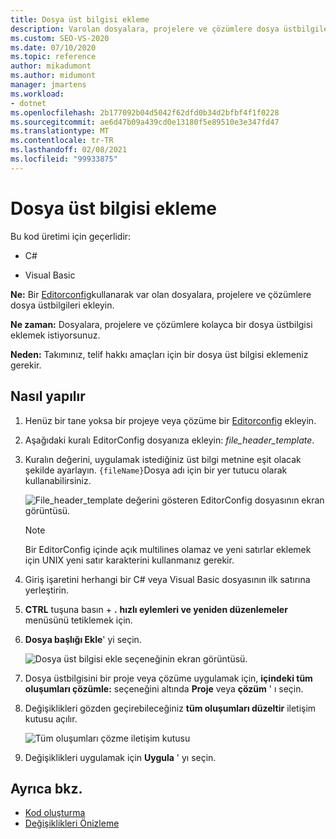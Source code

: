 ```yaml
---
title: Dosya üst bilgisi ekleme
description: Varolan dosyalara, projelere ve çözümlere dosya üstbilgileri eklemek için bir EditorConfig dosyası kullanmayı öğrenin.
ms.custom: SEO-VS-2020
ms.date: 07/10/2020
ms.topic: reference
author: mikadumont
ms.author: midumont
manager: jmartens
ms.workload:
- dotnet
ms.openlocfilehash: 2b177092b04d5042f62dfd0b34d2bfbf4f1f0228
ms.sourcegitcommit: ae6d47b09a439cd0e13180f5e89510e3e347fd47
ms.translationtype: MT
ms.contentlocale: tr-TR
ms.lasthandoff: 02/08/2021
ms.locfileid: "99933875"
---
```

# <a name="add-file-header"></a>Dosya üst bilgisi ekleme

Bu kod üretimi için geçerlidir:

- C#

- Visual Basic

**Ne:** Bir [Editorconfig](../create-portable-custom-editor-options.md#add-an-editorconfig-file-to-a-project)kullanarak var olan dosyalara, projelere ve çözümlere dosya üstbilgileri ekleyin.

**Ne zaman:** Dosyalara, projelere ve çözümlere kolayca bir dosya üstbilgisi eklemek istiyorsunuz.

**Neden:** Takımınız, telif hakkı amaçları için bir dosya üst bilgisi eklemeniz gerekir. 

## <a name="how-to"></a>Nasıl yapılır

1. Henüz bir tane yoksa bir projeye veya çözüme bir [Editorconfig](../create-portable-custom-editor-options.md#add-an-editorconfig-file-to-a-project) ekleyin.

2. Aşağıdaki kuralı EditorConfig dosyanıza ekleyin: *file_header_template*.

3. Kuralın değerini, uygulamak istediğiniz üst bilgi metnine eşit olacak şekilde ayarlayın. `{fileName}`Dosya adı için bir yer tutucu olarak kullanabilirsiniz.

    ![File_header_template değerini gösteren EditorConfig dosyasının ekran görüntüsü.](media/add-file-header-rule.png)

    > [!NOTE]
    > Bir EditorConfig içinde açık multilines olamaz ve yeni satırlar eklemek için UNIX yeni satır karakterini kullanmanız gerekir.

4. Giriş işaretini herhangi bir C# veya Visual Basic dosyasının ilk satırına yerleştirin.

5. **CTRL** tuşuna basın + **.** **hızlı eylemleri ve yeniden düzenlemeler** menüsünü tetiklemek için.

6. **Dosya başlığı Ekle**' yi seçin. 

    ![Dosya üst bilgisi ekle seçeneğinin ekran görüntüsü.](media/add-file-header.png)

7. Dosya üstbilgisini bir proje veya çözüme uygulamak için, **içindeki tüm oluşumları çözümle:** seçeneğini altında **Proje** veya **çözüm** ' ı seçin.

8. Değişiklikleri gözden geçirebileceğiniz **tüm oluşumları düzeltir** iletişim kutusu açılır.

    ![Tüm oluşumları çözme iletişim kutusu](media/file-header-preview-changes.png)

8. Değişiklikleri uygulamak için **Uygula** ' yı seçin.

## <a name="see-also"></a>Ayrıca bkz.

- [Kod oluşturma](../code-generation-in-visual-studio.md)
- [Değişiklikleri Önizleme](../../ide/preview-changes.md)